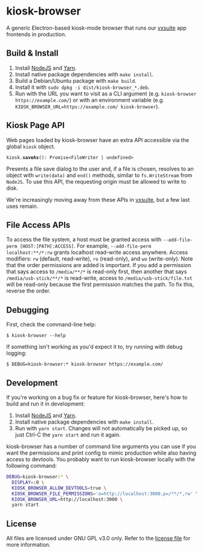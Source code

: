 # kiosk-browser

A generic Electron-based kiosk-mode browser that runs our [vxsuite](https://github.com/votingworks/vxsuite) app frontends in production.

## Build & Install

1. Install [NodeJS](https://nodejs.org/en/) and [Yarn](https://www.yarnpkg.com/en/).
1. Install native package dependencies with `make install`.
1. Build a Debian/Ubuntu package with `make build`.
1. Install it with `sudo dpkg -i dist/kiosk-browser_*.deb`.
1. Run with the URL you want to visit as a CLI argument (e.g. `kiosk-browser https://example.com/`) or with an environment variable (e.g. `KIOSK_BROWSER_URL=https://example.com/ kiosk-browser`).

## Kiosk Page API

Web pages loaded by kiosk-browser have an extra API accessible via the global `kiosk` object.

`kiosk.`**`saveAs`**`(): Promise<FileWriter | undefined>`

Presents a file save dialog to the user and, if a file is chosen, resolves to an object with `write(data)` and `end()` methods, similar to `fs.WriteStream` from `NodeJS`. To use this API, the requesting origin must be allowed to write to disk.

We're increasingly moving away from these APIs in [vxsuite](https://github.com/votingworks/vxsuite), but a few last uses remain.

## File Access APIs

To access the file system, a host must be granted access with `--add-file-perm [HOST:]PATH[:ACCESS]`. For example, `--add-file-perm localhost:**/*:rw` grants localhost read-write access anywhere. Access modifiers: `rw` (default, read-write), `ro` (read-only), and `wo` (write-only). Note that the order permissions are added is important. If you add a permission that says access to `/media/**/*` is read-only first, then another that says `/media/usb-stick/**/*` is read-write, access to `/media/usb-stick/file.txt` will be read-only because the first permission matches the path. To fix this, reverse the order.

## Debugging

First, check the command-line help:

```
$ kiosk-browser --help
```

If something isn't working as you'd expect it to, try running with debug logging:

```
$ DEBUG=kiosk-browser:* kiosk-browser https://example.com/
```

## Development

If you're working on a bug fix or feature for kiosk-browser, here's how to build and run it in development:

1. Install [NodeJS](https://nodejs.org/en/) and [Yarn](https://www.yarnpkg.com/en/).
1. Install native package dependencies with `make install`.
1. Run with `yarn start`. Changes will not automatically be picked up, so just Ctrl-C the `yarn start` and run it again.

kiosk-browser has a number of command line arguments you can use if you want the permissions and print config to mimic production while also having access to devtools. You probably want to run kiosk-browser locally with the following command:

```sh
DEBUG=kiosk-browser:* \
  DISPLAY=:0 \
  KIOSK_BROWSER_ALLOW_DEVTOOLS=true \
  KIOSK_BROWSER_FILE_PERMISSIONS='o=http://localhost:3000,p=/**/*,rw' \
  KIOSK_BROWSER_URL=http://localhost:3000 \
  yarn start
```

## License

All files are licensed under GNU GPL v3.0 only. Refer to the [license file](./LICENSE) for
more information.
